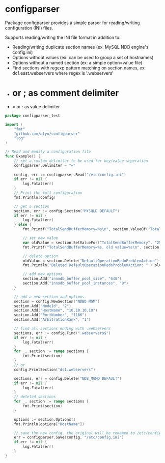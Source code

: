configparser
============
Package configparser provides a simple parser for reading/writing configuration (INI) files.

Supports reading/writing the INI file format in addition to:

- Reading/writing duplicate section names (ex: MySQL NDB engine's config.ini)
- Options without values (ex: can be used to group a set of hostnames)
- Options without a named section (ex: a simple option=value file)
- Find sections with regexp pattern matching on section names, ex: dc1.east.webservers where regex is '.webservers'
- # or ; as comment delimiter
- = or : as value delimiter

```go
package configparser_test

import (
    "fmt"
    "github.com/alyu/configparser"
    "log"
)

// Read and modify a configuration file
func Example() {
    // set a custom delimiter to be used for key/value seperation
    configparser.Delimiter = "="
    
    config, err := configparser.Read("/etc/config.ini")
    if err != nil {
        log.Fatal(err)
    }
    // Print the full configuration
    fmt.Println(config)

    // get a section
    section, err := config.Section("MYSQLD DEFAULT")
    if err != nil {
        log.Fatal(err)
    } else {
        fmt.Printf("TotalSendBufferMemory=%s\n", section.ValueOf("TotalSendBufferMemory"))

        // set new value
        var oldValue = section.SetValueFor("TotalSendBufferMemory", "256M")
        fmt.Printf("TotalSendBufferMemory=%s, old value=%s\n", section.ValueOf("TotalSendBufferMemory"), oldValue)

        // delete option
        oldValue = section.Delete("DefaultOperationRedoProblemAction")
        fmt.Println("Deleted DefaultOperationRedoProblemAction: " + oldValue)

        // add new options
        section.Add("innodb_buffer_pool_size", "64G")
        section.Add("innodb_buffer_pool_instances", "8")
    }

    // add a new section and options
    section = config.NewSection("NDBD MGM")
    section.Add("NodeId", "2")
    section.Add("HostName", "10.10.10.10")
    section.Add("PortNumber", "1186")
    section.Add("ArbitrationRank", "1")

    // find all sections ending with .webservers
    sections, err := config.Find(".webservers$")
    if err != nil {
        log.Fatal(err)
    }
    for _, section := range sections {
        fmt.Print(section)
    }
    // or
    config.PrintSection("dc1.webservers")

    sections, err = config.Delete("NDB_MGMD DEFAULT")
    if err != nil {
        log.Fatal(err)
    }
    // deleted sections
    for _, section := range sections {
        fmt.Print(section)
    }

    options := section.Options()
    fmt.Println(options["HostName"])

    // save the new config. the original will be renamed to /etc/config.ini.bak
    err = configparser.Save(config, "/etc/config.ini")
    if err != nil {
        log.Fatal(err)
    }
}
```